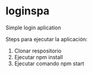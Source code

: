 # loginspa

Simple login aplication

Steps para ejecutar la aplicación:

1. Clonar respositorio
2. Ejecutar npm install
3. Ejecutar comando npm start
